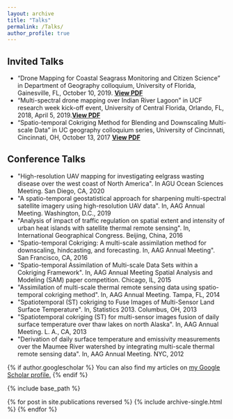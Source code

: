 ```yaml
---
layout: archive
title: "Talks"
permalink: /Talks/
author_profile: true
---
```

## Invited Talks 
* “Drone Mapping for Coastal Seagrass Monitoring and Citizen Science” in Department of Geography colloquium, University of Florida, Gainesville, FL, October 10, 2019. [**View PDF**](/UF_Colloquium_Yang_20191009/)
*  “Multi-spectral drone mapping over Indian River Lagoon” in UCF research week kick-off event, University of Central Florida, Orlando, FL, 2018, April 5, 2019.[**View PDF**](/UCF_Poster_Yang/)
* “Spatio-temporal Cokriging Method for Blending and Downscaling Multi-scale Data” in UC geography colloquium series, University of Cincinnati, Cincinnati, OH, October 13, 2017 [**View PDF**](/UC_Seminar2017_Yang/)

## Conference Talks
* "High-resolution UAV mapping for investigating eelgrass wasting disease over the west coast of North America". In AGU Ocean Sciences Meeting. San Diego, CA, 2020
* "A spatio-temporal geostatistical approach for sharpening multi-spectral satellite imagery using high-resolution UAV data". In, AAG Annual Meeting. Washington, D.C., 2019
* "Analysis of impact of traffic regulation on spatial extent and intensity of urban heat islands with satellite thermal remote sensing". In, International Geographical Congress. Beijing, China, 2016
* "Spatio-temporal Cokriging: A multi-scale assimilation method for downscaling, hindcasting, and forecasting. In, AAG Annual Meeting". San Francisco, CA, 2016
* "Spatio-temporal Assimilation of Multi-scale Data Sets within a Cokriging Framework". In, AAG Annual Meeting Spatial Analysis and Modeling (SAM) paper competition. Chicago, IL, 2015
* "Assimilation of multi-scale thermal remote sensing data using spatio-temporal cokriging method". In, AAG Annual Meeting. Tampa, FL, 2014
* "Spatiotemporal (ST) cokriging to Fuse Images of Multi-Sensor Land Surface Temperature". In, Statistics 2013. Columbus, OH, 2013
* "Spatiotemporal cokriging (ST) for multi-sensor images fusion of daily surface temperature over thaw lakes on north Alaska". In, AAG Annual Meeting. L. A., CA, 2013
* "Derivation of daily surface temperature and emissivity measurements over the Maumee River watershed by integrating multi-scale thermal remote sensing data". In, AAG Annual Meeting. NYC, 2012





{% if author.googlescholar %}
  You can also find my articles on <u><a href="{{author.googlescholar}}">my Google Scholar profile</a>.</u>
{% endif %}

{% include base_path %}

{% for post in site.publications reversed %}
  {% include archive-single.html %}
{% endfor %}
